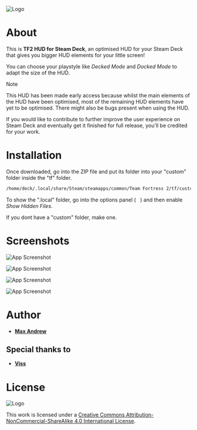 
![Logo](https://images.gamebanana.com/img/ss/wips/6561293464f42.jpg)
# About

This is **TF2 HUD for Steam Deck**, an optimised HUD for your Steam Deck that gives you bigger HUD elements for your little screen!

You can choose your playstyle like *Decked Mode* and *Docked Mode* to adapt the size of the HUD.

> [!NOTE]
> This HUD has been made early access because whilst the main elements of the HUD have been optimised, most of the remaining HUD elements have yet to be optimised. There might also be bugs present when using the HUD.
>
> If you would like to contribute to further improve the user experience on Steam Deck and eventually get it finished for full release, you'll be credited for your work.
# Installation

Once downloaded, go into the ZIP file and put its folder into your "custom" folder inside the "tf" folder.

```bash
/home/deck/.local/share/Steam/steamapps/common/Team Fortress 2/tf/custom
```

To show the ".local" folder, go into the options panel (<img height="12" width="12" src="https://upload.wikimedia.org/wikipedia/commons/b/b2/Hamburger_icon.svg">) and then enable *Show Hidden Files*.

If you dont have a "custom" folder, make one.
# Screenshots

![App Screenshot](https://images.gamebanana.com/img/ss/wips/6659ee023cbc8.jpg)

![App Screenshot](https://images.gamebanana.com/img/ss/wips/656120f1c4c28.jpg)

![App Screenshot](https://images.gamebanana.com/img/ss/wips/656120e1a1d84.jpg)

![App Screenshot](https://images.gamebanana.com/img/ss/wips/656120e6b3d30.jpg)
# Author

- [**Max Andrew**](https://github.com/maxiandrew)

## Special thanks to
- [**Viss**](https://github.com/Lambdagon)
# License

![Logo](https://i.creativecommons.org/l/by-nc-sa/4.0/88x31.png)

This work is licensed under a [Creative Commons Attribution-NonCommercial-ShareAlike 4.0 International License](creativecommons.org/licenses/by-nc-sa/4.0/).